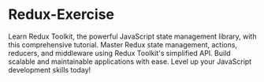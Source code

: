 # Redux-Exercise
Learn Redux Toolkit, the powerful JavaScript state management library, with this comprehensive tutorial. Master Redux state management, actions, reducers, and middleware using Redux Toolkit's simplified API. Build scalable and maintainable applications with ease. Level up your JavaScript development skills today!
